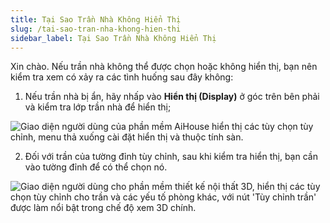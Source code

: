 ```yaml
---
title: Tại Sao Trần Nhà Không Hiển Thị
slug: /tai-sao-tran-nha-khong-hien-thi
sidebar_label: Tại Sao Trần Nhà Không Hiển Thị
---
```


Xin chào. Nếu trần nhà không thể được chọn hoặc không hiển thị, bạn nên kiểm tra xem có xảy ra các tình huống sau đây không:

1. Nếu trần nhà bị ẩn, hãy nhấp vào **Hiển thị (Display)** ở góc trên bên phải và kiểm tra lớp trần nhà để hiển thị;

![Giao diện người dùng của phần mềm AiHouse hiển thị các tùy chọn tùy chỉnh, menu thả xuống cài đặt hiển thị và thuộc tính sàn.](https://storage.googleapis.com/jegavn_kb/images/38a94df5-ecbb-4cfb-80b2-435e858436e4.png)

2. Đối với trần của tường đỉnh tùy chỉnh, sau khi kiểm tra hiển thị, bạn cần vào tường đỉnh để có thể chọn nó.

![Giao diện người dùng cho phần mềm thiết kế nội thất 3D, hiển thị các tùy chọn tùy chỉnh cho trần và các yếu tố phòng khác, với nút 'Tùy chỉnh trần' được làm nổi bật trong chế độ xem 3D chính.](https://storage.googleapis.com/jegavn_kb/images/7948f670-1bb6-43f3-b0ac-effa42af40ec.png)